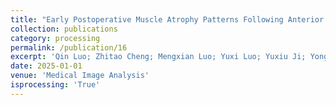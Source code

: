 ```yaml
---
title: "Early Postoperative Muscle Atrophy Patterns Following Anterior Cruciate Ligament Reconstruction: Insights from AI-Driven Analysis"
collection: publications
category: processing
permalink: /publication/16
excerpt: 'Qin Luo; Zhitao Cheng; Mengxian Luo; Yuxi Luo; Yuxiu Ji; Yong Tang; Yanlin Leng; Gaoshan Ma; Jiang Jing; Akira Miyamoto; Yujie Xie; Chi Zhang. Early Postoperative Muscle Atrophy Patterns Following Anterior Cruciate Ligament Reconstruction: Insights from AI-Driven Analysis; Muscle atrophy often occurs after anterior cruciate ligament reconstruction (ACLR), but its patterns and severity in the first three months post-surgery are not wellstudied. Understanding muscle changes during this period is crucial for improving postoperative rehabilitation. To address the limitations of manual image processing, we created an AI program that automatically analyzes imaging data and identifies specific atrophy patterns in individual muscles. Our findings indicate significant atrophy in the first-month post-surgery, with the vastus medialis, semimembranosus, semitendinosus, and gracilis muscles shrinking by 14.3%, 10.9%, 53.5%, and 59.3%, respectively. Also, Muscle volume changes in the following 1-3 months showed different patterns. The sartorius and biceps femoris muscles revealed no significant atrophy over three months. The AI program accurately delineated muscle cross-sectional areas, calculated muscle volume, and analyzed tissue contraction changes, improving clinical convenience and precision'
date: 2025-01-01
venue: 'Medical Image Analysis'
isprocessing: 'True'
---
```


